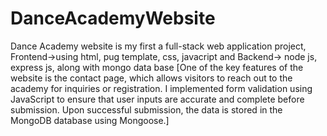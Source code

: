 # DanceAcademyWebsite
 Dance Academy website is my first a full-stack web application project,
 Frontend->using html, pug template, css, javacript and
 Backend-> node js, express js, along with  mongo data base
 [One of the key features of the website is the contact page, which allows visitors to reach out to the academy for inquiries or registration. I implemented form    validation using JavaScript to ensure that user inputs are accurate and complete before submission. Upon successful submission, the data is stored in the MongoDB  database using Mongoose.]

